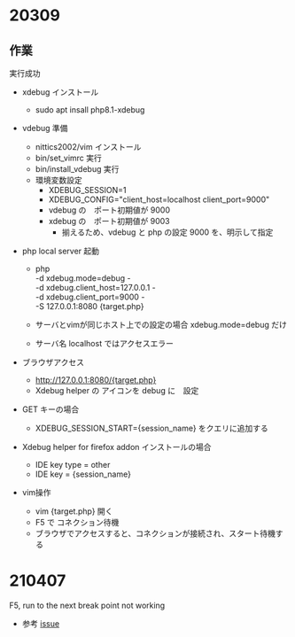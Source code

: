 

# 20309

## 作業

実行成功

- xdebug インストール
    - sudo apt insall php8.1-xdebug

- vdebug 準備
    - nittics2002/vim インストール
    - bin/set_vimrc 実行
    - bin/install_vdebug 実行
    - 環境変数設定
        - XDEBUG_SESSION=1
        - XDEBUG_CONFIG="client_host=localhost client_port=9000"
        - vdebug の　ポート初期値が 9000
        - xdebug の　ポート初期値が 9003
            - 揃えるため、vdebug と php の設定 9000 を、明示して指定

- php local server 起動
    - php \
        -d xdebug.mode=debug -\
        -d xdebug.client_host=127.0.0.1 -\
        -d xdebug.client_port=9000 -\
        -S 127.0.0.1:8080 {target.php}
        
    - サーバとvimが同じホスト上での設定の場合 xdebug.mode=debug だけ
    - サーバ名 localhost ではアクセスエラー

- ブラウザアクセス
    - http://127.0.0.1:8080/{target.php}
    - Xdebug helper の アイコンを debug に　設定

- GET キーの場合
    - XDEBUG_SESSION_START={session_name} をクエリに追加する

- Xdebug helper for firefox addon インストールの場合
    - IDE key type = other
    - IDE key = {session_name}

- vim操作
    - vim {target.php} 開く
    - F5 で コネクション待機
    - ブラウザでアクセスすると、コネクションが接続され、スタート待機する




# 210407
F5, run to the next break point not working

- 参考 [issue](https://github.com/vim-vdebug/vdebug/issues/196)


